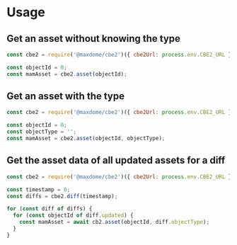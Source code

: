 # Usage

## Get an asset without knowing the type

```javascript
const cbe2 = require('@maxdome/cbe2')({ cbe2Url: process.env.CBE2_URL });

const objectId = 0;
const mamAsset = cbe2.asset(objectId);
```

## Get an asset with the type

```javascript
const cbe2 = require('@maxdome/cbe2')({ cbe2Url: process.env.CBE2_URL });

const objectId = 0;
const objectType = '';
const mamAsset = cbe2.asset(objectId, objectType);
```

## Get the asset data of all updated assets for a diff

```javascript
const cbe2 = require('@maxdome/cbe2')({ cbe2Url: process.env.CBE2_URL });

const timestamp = 0;
const diffs = cbe2.diff(timestamp);

for (const diff of diffs) {
  for (const objectId of diff.updated) {
    const mamAsset = await cb2.asset(objectId, diff.objectType);
  }
}
```
